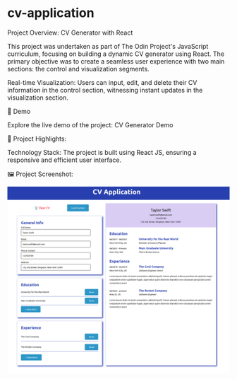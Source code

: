 # cv-application

Project Overview: CV Generator with React

This project was undertaken as part of The Odin Project's JavaScript curriculum, focusing on building a dynamic CV generator using React. The primary objective was to create a seamless user experience with two main sections: the control and visualization segments.

Real-time Visualization: Users can input, edit, and delete their CV information in the control section, witnessing instant updates in the visualization section.

🚀 Demo

Explore the live demo of the project: CV Generator Demo

🧐 Project Highlights:

Technology Stack: The project is built using React JS, ensuring a responsive and efficient user interface.

🖼 Project Screenshot:

![Alt text](image.png)
